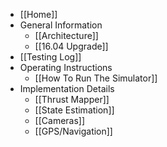 * [[Home]]
* General Information
    * [[Architecture]]
    * [[16.04 Upgrade]]
* [[Testing Log]]
* Operating Instructions
    * [[How To Run The Simulator]]
* Implementation Details
    * [[Thrust Mapper]]
    * [[State Estimation]]
    * [[Cameras]]
    * [[GPS/Navigation]]
